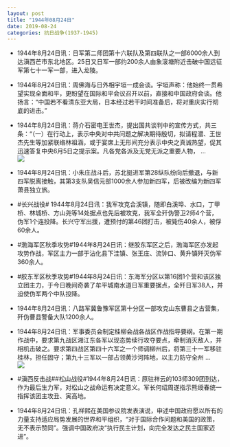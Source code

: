 ```yaml
---
layout: post
title: "1944年08月24日"
date: 2019-08-24
categories: 抗日战争(1937-1945)
---
```


<meta name="referrer" content="no-referrer" />

- 1944年8月24日讯：日军第二师团第十六联队及第四联队之一部6000余人到达滇西芒市东北地区。25日又日军一部约200余人由象滚塘附近击破中国远征军第七十一军一部，进入龙陵。 

- 1944年8月24日讯：周佛海与日外相宇垣一成会谈。宇垣声称：他始终一贯希望实现全面和平，更盼望在国际和平会议召开以前，直接和中国政府会谈。他扬言：“中国若不看清东亚大局，日本经过若干时间准备后，将对重庆实行彻底的进击。” 

- 1944年8月24日讯：蒋介石密电王世杰，提出国共谈判中的宣传方式，共三条：“（一）在行动上，表示中央对中共问题之解决期待殷切，拟请程潜、王世杰先生等加紧联络林祖涵，或于宴席上无形间充分表示中央之真诚热望，促其迅速答复中央6月5日之提示案。凡各党各派及无党无派之重要人物， ... <br/><img src="https://wx2.sinaimg.cn/large/aca367d8ly1g6ax9geizoj20c80cwdg0.jpg" />

- 1944年8月24日讯：小朱庄战斗后，苏北挺进军第28纵队纷向后撤退，与新四军脱离接触，其第3支队吴信元部1000余人参加新四军，后被改编为新四军萧县独立旅。 

- #长兴战役# 1944年8月24日讯：我军攻克合溪镇，随即白溪埠、水口，丁甲桥、林城桥、方山尧等14处据点也先后被攻克，我军全歼伪警卫2师4个营，伪军1个连投降。长兴守军出援，遭预付的第46团打击，被毙伤40余人，被俘60余人。 

- #渤海军区秋季攻势#1944年8月24日讯：继胶东军区之后，渤海军区亦发起攻势作战，军区主力一部于沾化县下洼镇、张王庄、流钟口、黄升镇歼灭伪军360余人。 

- #胶东军区秋季攻势#1944年8月24日讯：东海军分区以第16团1个营和该区独立团主力，于今日晚间奇袭了牟平城南水道日军重要据点，全歼日军38人，并迫使伪军两个中队投降。 

- 1944年8月24日讯：八路军冀鲁豫军区第十分区一部攻克山东曹县之古营集，歼伪曹县警备大队1200余人。 

- 1944年8月24日讯：军事委员会制定桂柳会战各战区作战指导要纲。在第一期作战中，要求第九战区湘江东各军以现态势续行攻夺要点，牵制消灭敌人，并相机击破之。要求第四战区第四十六军之一个师调柳州后，将第三十一军移驻桂林，担任固守；第九十三军以一部占领黄沙河阵地，以主力防守全州 ... <br/><img src="https://wx3.sinaimg.cn/large/aca367d8ly1g6al43f3tuj20c80jpjrr.jpg" />

- #滇西反击战##松山战役#1944年8月24日讯：原驻祥云的103师309团到达，作为最后生力军，对松山之战命运有决定意义。军长何绍周遂指示熊绶春统一指挥该团主攻丑、寅高地。 

- 1944年8月24日讯：孔祥熙在美国参议院发表演说，申述中国政府愿以所有的力量支持适应局势发展的世界和平组织，“对于国际合作问题和美国的政策，无不表示赞同”。强调中国政府决“执行民主计划，向完全发达之民主国家迈进”。 

